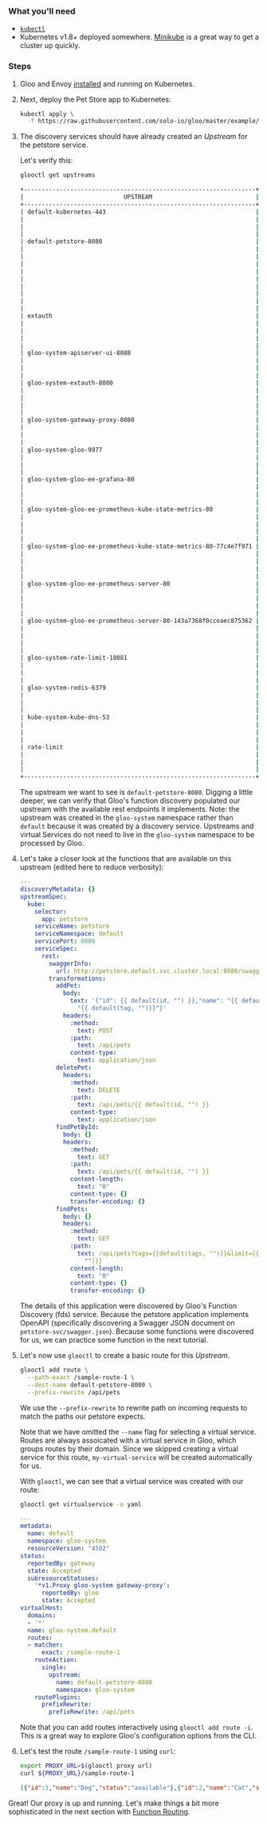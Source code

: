 ### What you'll need

- [`kubectl`](https://kubernetes.io/docs/tasks/tools/install-kubectl/)
- Kubernetes v1.8+ deployed somewhere. [Minikube](https://kubernetes.io/docs/tasks/tools/install-minikube/) is a great way to get a cluster up quickly.

### Steps

1. Gloo and Envoy [installed](../../installation/kubernetes.md) and running on Kubernetes.

1. Next, deploy the Pet Store app to Kubernetes:

    ```bash
    kubectl apply \
      -f https://raw.githubusercontent.com/solo-io/gloo/master/example/petstore/petstore.yaml
    ```

1. The discovery services should have already created an *Upstream* for the petstore service.

    Let's verify this:

    ```bash
    glooctl get upstreams
    ```

    ```bash
    +-----------------------------------------------------------------+------------+----------+---------------------------------------+
    |                            UPSTREAM                             |    TYPE    |  STATUS  |                DETAILS                |
    +-----------------------------------------------------------------+------------+----------+---------------------------------------+
    | default-kubernetes-443                                          | Kubernetes | Accepted | svc name:      kubernetes             |
    |                                                                 |            |          | svc namespace: default                |
    |                                                                 |            |          | port:          443                    |
    |                                                                 |            |          |                                       |
    | default-petstore-8080                                           | Kubernetes | Accepted | svc name:      petstore               |
    |                                                                 |            |          | svc namespace: default                |
    |                                                                 |            |          | port:          8080                   |
    |                                                                 |            |          | REST service:                         |
    |                                                                 |            |          | functions:                            |
    |                                                                 |            |          | - addPet                              |
    |                                                                 |            |          | - deletePet                           |
    |                                                                 |            |          | - findPetById                         |
    |                                                                 |            |          | - findPets                            |
    |                                                                 |            |          |                                       |
    | extauth                                                         | Kubernetes | Accepted | svc name:      extauth                |
    |                                                                 |            |          | svc namespace: gloo-system            |
    |                                                                 |            |          | port:          8080                   |
    |                                                                 |            |          | gRPC service:                         |
    |                                                                 |            |          |                                       |
    | gloo-system-apiserver-ui-8088                                   | Kubernetes | Accepted | svc name:      apiserver-ui           |
    |                                                                 |            |          | svc namespace: gloo-system            |
    |                                                                 |            |          | port:          8088                   |
    |                                                                 |            |          |                                       |
    | gloo-system-extauth-8080                                        | Kubernetes | Accepted | svc name:      extauth                |
    |                                                                 |            |          | svc namespace: gloo-system            |
    |                                                                 |            |          | port:          8080                   |
    |                                                                 |            |          | gRPC service:                         |
    |                                                                 |            |          |                                       |
    | gloo-system-gateway-proxy-8080                                  | Kubernetes | Accepted | svc name:      gateway-proxy          |
    |                                                                 |            |          | svc namespace: gloo-system            |
    |                                                                 |            |          | port:          8080                   |
    |                                                                 |            |          |                                       |
    | gloo-system-gloo-9977                                           | Kubernetes | Accepted | svc name:      gloo                   |
    |                                                                 |            |          | svc namespace: gloo-system            |
    |                                                                 |            |          | port:          9977                   |
    |                                                                 |            |          |                                       |
    | gloo-system-gloo-ee-grafana-80                                  | Kubernetes | Accepted | svc name:      gloo-ee-grafana        |
    |                                                                 |            |          | svc namespace: gloo-system            |
    |                                                                 |            |          | port:          80                     |
    |                                                                 |            |          |                                       |
    | gloo-system-gloo-ee-prometheus-kube-state-metrics-80            | Kubernetes | Accepted | svc name:                             |
    |                                                                 |            |          | gloo-ee-prometheus-kube-state-metrics |
    |                                                                 |            |          | svc namespace: gloo-system            |
    |                                                                 |            |          | port:          80                     |
    |                                                                 |            |          |                                       |
    | gloo-system-gloo-ee-prometheus-kube-state-metrics-80-77c4e7f971 | Kubernetes | Accepted | svc name:                             |
    |                                                                 |            |          | gloo-ee-prometheus-kube-state-metrics |
    |                                                                 |            |          | svc namespace: gloo-system            |
    |                                                                 |            |          | port:          80                     |
    |                                                                 |            |          |                                       |
    | gloo-system-gloo-ee-prometheus-server-80                        | Kubernetes | Accepted | svc name:                             |
    |                                                                 |            |          | gloo-ee-prometheus-server             |
    |                                                                 |            |          | svc namespace: gloo-system            |
    |                                                                 |            |          | port:          80                     |
    |                                                                 |            |          |                                       |
    | gloo-system-gloo-ee-prometheus-server-80-143a7368f0cceaec875362 | Kubernetes | Accepted | svc name:                             |
    |                                                                 |            |          | gloo-ee-prometheus-server             |
    |                                                                 |            |          | svc namespace: gloo-system            |
    |                                                                 |            |          | port:          80                     |
    |                                                                 |            |          |                                       |
    | gloo-system-rate-limit-18081                                    | Kubernetes | Accepted | svc name:      rate-limit             |
    |                                                                 |            |          | svc namespace: gloo-system            |
    |                                                                 |            |          | port:          18081                  |
    |                                                                 |            |          |                                       |
    | gloo-system-redis-6379                                          | Kubernetes | Accepted | svc name:      redis                  |
    |                                                                 |            |          | svc namespace: gloo-system            |
    |                                                                 |            |          | port:          6379                   |
    |                                                                 |            |          |                                       |
    | kube-system-kube-dns-53                                         | Kubernetes | Accepted | svc name:      kube-dns               |
    |                                                                 |            |          | svc namespace: kube-system            |
    |                                                                 |            |          | port:          53                     |
    |                                                                 |            |          |                                       |
    | rate-limit                                                      | Kubernetes | Accepted | svc name:      rate-limit             |
    |                                                                 |            |          | svc namespace: gloo-system            |
    |                                                                 |            |          | port:          18081                  |
    |                                                                 |            |          |                                       |
    +-----------------------------------------------------------------+------------+----------+---------------------------------------+
    ```

    The upstream we want to see is `default-petstore-8080`. Digging a little deeper, we can verify that Gloo's function
    discovery populated our upstream with the available rest endpoints it implements.
    Note: the upstream was created in the `gloo-system` namespace rather than `default` because it was created by a
    discovery service. Upstreams and virtual Services do not need to live in the `gloo-system` namespace to be processed
    by Gloo.

1. Let's take a closer look at the functions that are available on this upstream (edited here to reduce verbosity):

    ```yaml
    ---
    discoveryMetadata: {}
    upstreamSpec:
      kube:
        selector:
          app: petstore
        serviceName: petstore
        serviceNamespace: default
        servicePort: 8080
        serviceSpec:
          rest:
            swaggerInfo:
              url: http://petstore.default.svc.cluster.local:8080/swagger.json
            transformations:
              addPet:
                body:
                  text: '{"id": {{ default(id, "") }},"name": "{{ default(name, "")}}","tag":
                    "{{ default(tag, "")}}"}'
                headers:
                  :method:
                    text: POST
                  :path:
                    text: /api/pets
                  content-type:
                    text: application/json
              deletePet:
                headers:
                  :method:
                    text: DELETE
                  :path:
                    text: /api/pets/{{ default(id, "") }}
                  content-type:
                    text: application/json
              findPetById:
                body: {}
                headers:
                  :method:
                    text: GET
                  :path:
                    text: /api/pets/{{ default(id, "") }}
                  content-length:
                    text: "0"
                  content-type: {}
                  transfer-encoding: {}
              findPets:
                body: {}
                headers:
                  :method:
                    text: GET
                  :path:
                    text: /api/pets?tags={{default(tags, "")}}&limit={{default(limit,
                      "")}}
                  content-length:
                    text: "0"
                  content-type: {}
                  transfer-encoding: {}
    ```

    The details of this application were discovered by Gloo's Function Discovery (fds) service. Because the petstore
    application implements OpenAPI (specifically discovering a Swagger JSON document on `petstore-svc/swagger.json`).
    Because some functions were discovered for us, we can practice some function in the next tutorial.

1. Let's now use `glooctl` to create a basic route for this *Upstream*.

    ```bash
    glooctl add route \
      --path-exact /sample-route-1 \
      --dest-name default-petstore-8080 \
      --prefix-rewrite /api/pets
    ```

    We use the `--prefix-rewrite` to rewrite path on incoming requests to match the paths our petstore expects.

    Note that we have omitted the `--name` flag for selecting a virtual service. Routes are always assoicated with a
    virtual service in Gloo, which groups routes by their domain. Since we skipped creating a virtual service for this
    route, `my-virtual-service` will be created automatically for us.

    With `glooctl`, we can see that a virtual service was created with our route:

    ```bash
    glooctl get virtualservice -o yaml
    ```

    ```yaml
    ---
    metadata:
      name: default
      namespace: gloo-system
      resourceVersion: "4592"
    status:
      reportedBy: gateway
      state: Accepted
      subresourceStatuses:
        '*v1.Proxy gloo-system gateway-proxy':
          reportedBy: gloo
          state: Accepted
    virtualHost:
      domains:
      - '*'
      name: gloo-system.default
      routes:
      - matcher:
          exact: /sample-route-1
        routeAction:
          single:
            upstream:
              name: default-petstore-8080
              namespace: gloo-system
        routePlugins:
          prefixRewrite:
            prefixRewrite: /api/pets
    ```

    Note that you can add routes interactively using `glooctl add route -i`. This is a great way to explore Gloo's
    configuration options from the CLI.

1. Let's test the route `/sample-route-1` using `curl`:

    ```bash
    export PROXY_URL=$(glooctl proxy url)
    curl ${PROXY_URL}/sample-route-1
    ```

    ```json
    [{"id":1,"name":"Dog","status":"available"},{"id":2,"name":"Cat","status":"pending"}]
    ```

Great! Our proxy is up and running. Let's make things a bit more sophisticated in the next section with [Function Routing](2.md).
